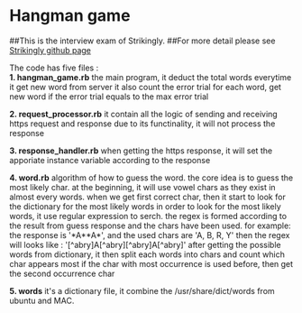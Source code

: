 # Hangman game

##This is the interview exam of Strikingly.
##For more detail please see [Strikingly github page](https://github.com/strikingly/strikingly-interview-test-instructions)

The code has five files :   
**1. hangman_game.rb**
    the main program, it deduct the total words everytime it get new word from server
    it also count the error trial for each word, get new word if the error trial equals to the max error trial

**2. request_processor.rb**
    it contain all the logic of sending and receiving https request and response
    due to its functinality, it will not process the response

**3. response_handler.rb**
    when getting the https response, it will set the apporiate instance variable according to the response

**4. word.rb**
    algorithm of how to guess the word.
    the core idea is to guess the most likely char.
    at the beginning, it will use vowel chars as they exist in almost every words.
    when we get first correct char, then it start to look for the dictionary for the most likely words
    in order to look for the most likely words, it use regular expression to serch.
    the regex is formed according to the result from guess response and the chars have been used.
     for example: 
         the response is '\*A\*\*A\*', and the used chars are 'A, B, R, Y'
         then the regex will looks like : '[^abry]A[^abry][^abry]A[^abry]'
    after getting the possible words from dictionary, it then split each words into chars and count which char appears most
    if the char with most occurrence is used before, then get the second occurrence char

**5. words**
    it's a dictionary file, it combine the /usr/share/dict/words from ubuntu and MAC.

